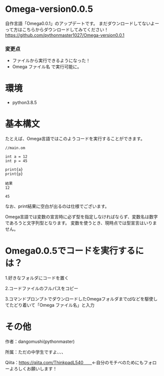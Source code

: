 # Omega-version0.0.5

自作言語「Omega0.0.1」のアップデートです。
まだダウンロードしてないよーって方はこちらからダウンロードしてみてください！<https://github.com/pythonmaster1027/Omega-version0.0.1>

### 変更点

- ファイルから実行できるようになった！
- Omega ファイル名 で実行可能に。


# 環境

- python3.8.5


# 基本構文

たとえば、Omega言語ではこのようコードを実行することができます。

~~~vd
//main.om

int a = 12
int p = 45

print{a}
print{p}

結果
12

45
~~~
なお、print結果に空白が出るのは仕様でございます。

Omega言語では変数の宣言時に必ず型を指定しなければならず、変数名は数字であろうと文字列型となります。
変数を使うとき、現時点では型宣言はいりません。

# Omega0.0.5でコードを実行するには？
1.好きなフォルダにコードを置く

2.コードファイルのフルパスをコピー

3.コマンドプロンプトでダウンロードしたOmegaフォルダまで㏅などを駆使してたどり着いて「Omega ファイル名」と入力

# その他

作者：dangomushi(pythonmaster)

所属：ただの中学生ですよ、、、

Qiita：https://qiita.com/ThinkpadL540　　<-自分のモチベのためにもフォローよろしくお願いします！
